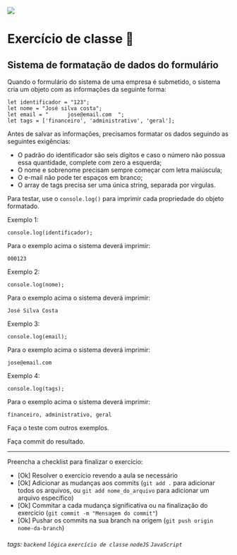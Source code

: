 ![](https://i.imgur.com/xG74tOh.png)

# Exercício de classe 🏫

## Sistema de formatação de dados do formulário

Quando o formulário do sistema de uma empresa é submetido, o sistema cria um objeto com as informações da seguinte forma:

```javascript=
let identificador = "123";
let nome = "José silva costa";
let email = "      jose@email.com  ";
let tags = ['financeiro', 'administrativo', 'geral'];
```

Antes de salvar as informações, precisamos formatar os dados seguindo as seguintes exigências:

-   O padrão do identificador são seis dígitos e caso o número não possua essa quantidade, complete com zero a esquerda;
-   O nome e sobrenome precisam sempre começar com letra maiúscula;
-   O e-mail não pode ter espaços em branco;
-   O array de tags precisa ser uma única string, separada por vírgulas.

Para testar, use o `console.log()` para imprimir cada propriedade do objeto formatado.

Exemplo 1:

```javascript=
console.log(identificador);
```

Para o exemplo acima o sistema deverá imprimir:

```
000123
```

Exemplo 2:

```javascript=
console.log(nome);
```

Para o exemplo acima o sistema deverá imprimir:

```
José Silva Costa
```

Exemplo 3:

```javascript=
console.log(email);
```

Para o exemplo acima o sistema deverá imprimir:

```
jose@email.com
```

Exemplo 4:

```javascript=
console.log(tags);
```

Para o exemplo acima o sistema deverá imprimir:

```
financeiro, administrativo, geral
```

Faça o teste com outros exemplos.

Faça commit do resultado.

---

Preencha a checklist para finalizar o exercício:

-   [Ok] Resolver o exercício revendo a aula se necessário
-   [Ok] Adicionar as mudanças aos commits (`git add .` para adicionar todos os arquivos, ou `git add nome_do_arquivo` para adicionar um arquivo específico)
-   [Ok] Commitar a cada mudança significativa ou na finalização do exercício (`git commit -m "Mensagem do commit"`)
-   [Ok] Pushar os commits na sua branch na origem (`git push origin nome-da-branch`)

###### tags: `backend` `lógica` `exercício de classe` `nodeJS` `JavaScript`
